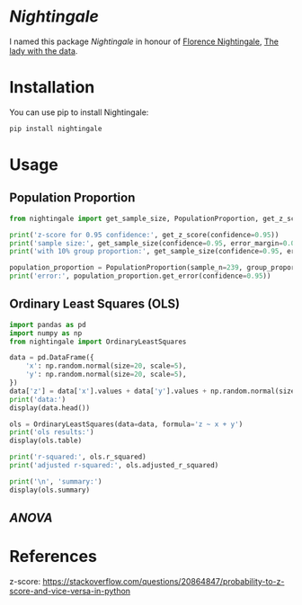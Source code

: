 # *Nightingale*

I named this package *Nightingale* in honour of 
[Florence Nightingale](https://en.wikipedia.org/wiki/Florence_Nightingale), 
[The lady with the data](https://thisisstatistics.org/florence-nightingale-the-lady-with-the-data/).

# Installation

You can use pip to install Nightingale:

```bash
pip install nightingale
```

# Usage

## Population Proportion

```python
from nightingale import get_sample_size, PopulationProportion, get_z_score

print('z-score for 0.95 confidence:', get_z_score(confidence=0.95))
print('sample size:', get_sample_size(confidence=0.95, error_margin=0.05, population_size=1000))
print('with 10% group proportion:', get_sample_size(confidence=0.95, error_margin=0.05, population_size=1000, group_proportion=0.1))

population_proportion = PopulationProportion(sample_n=239, group_proportion=0.5)
print('error:', population_proportion.get_error(confidence=0.95))
```

## Ordinary Least Squares (OLS)

```python
import pandas as pd
import numpy as np
from nightingale import OrdinaryLeastSquares

data = pd.DataFrame({
    'x': np.random.normal(size=20, scale=5), 
    'y': np.random.normal(size=20, scale=5),
})
data['z'] = data['x'].values + data['y'].values + np.random.normal(size=20, scale=1)
print('data:')
display(data.head())

ols = OrdinaryLeastSquares(data=data, formula='z ~ x + y')
print('ols results:')
display(ols.table)

print('r-squared:', ols.r_squared)
print('adjusted r-squared:', ols.adjusted_r_squared)

print('\n', 'summary:')
display(ols.summary)
```

## *ANOVA*


# References
z-score: https://stackoverflow.com/questions/20864847/probability-to-z-score-and-vice-versa-in-python

